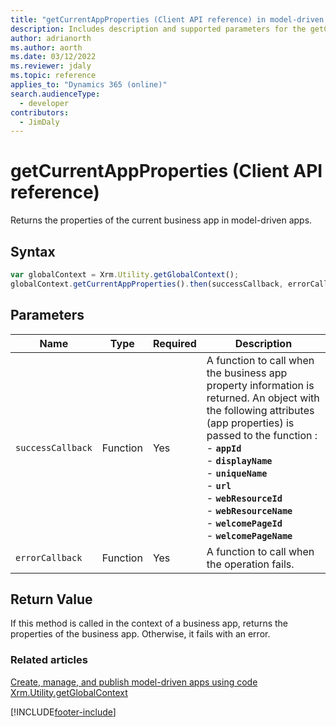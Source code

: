 ```yaml
---
title: "getCurrentAppProperties (Client API reference) in model-driven apps"
description: Includes description and supported parameters for the getCurrentAppProperties method.
author: adrianorth
ms.author: aorth
ms.date: 03/12/2022
ms.reviewer: jdaly
ms.topic: reference
applies_to: "Dynamics 365 (online)"
search.audienceType: 
  - developer
contributors:
  - JimDaly
---
```

# getCurrentAppProperties (Client API reference)



Returns the properties of the current business app in model-driven apps.

## Syntax

```JavaScript
var globalContext = Xrm.Utility.getGlobalContext();
globalContext.getCurrentAppProperties().then(successCallback, errorCallback);
``` 

## Parameters

|Name |Type |Required |Description |
|---|---|---|---|
|`successCallback` |Function |Yes |A function to call when the business app property information is returned. An object with the following attributes (app properties) is passed to the function :<br/>- **`appId`**<br/>- **`displayName`**<br/>- **`uniqueName`**<br/>- **`url`**<br/>- **`webResourceId`**<br/>- **`webResourceName`**<br/>- **`welcomePageId`**<br/>- **`welcomePageName`**|
|`errorCallback` |Function |Yes |A function to call when the operation fails.  |

## Return Value

If this method is called in the context of a business app, returns the properties of the business app. Otherwise, it fails with an error.

### Related articles

[Create, manage, and publish model-driven apps using code](../../../../create-manage-model-driven-apps-using-code.md)   
[Xrm.Utility.getGlobalContext](../getGlobalContext.md) 

[!INCLUDE[footer-include](../../../../../../includes/footer-banner.md)]
